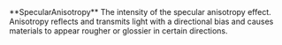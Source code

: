 <tr>
<td>**SpecularAnisotropy**</td>
<td>The intensity of the specular anisotropy effect. Anisotropy reflects and transmits light with a directional bias and causes materials to appear rougher or glossier in certain directions.</td>
</tr>

